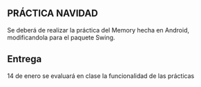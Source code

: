 ## PRÁCTICA NAVIDAD

Se deberá de realizar la práctica del Memory hecha en Android, modificandola para el paquete Swing.

## Entrega

14 de enero se evaluará en clase la funcionalidad de las prácticas

